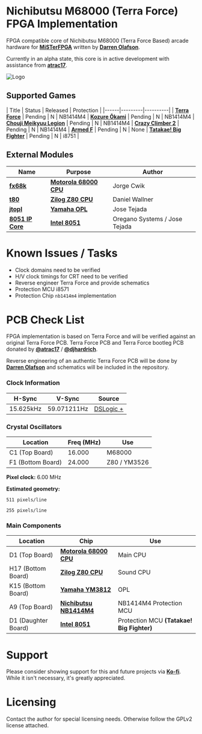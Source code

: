 
# Nichibutsu M68000 (Terra Force) FPGA Implementation

FPGA compatible core of Nichibutsu M68000 (Terra Force Based) arcade hardware for [**MiSTerFPGA**](https://github.com/MiSTer-devel/Main_MiSTer/wiki) written by [**Darren Olafson**](https://twitter.com/Darren__O). 

Currently in an alpha state, this core is in active development with assistance from [**atrac17**](https://github.com/atrac17).

![Logo](https://user-images.githubusercontent.com/32810066/160257413-889da2d8-f968-4bd1-9adc-fb22552f0455.png)

## Supported Games

| Title | Status | Released | Protection |
|------|---------|----------|            |
[**Terra Force**](https://en.wikipedia.org/wiki/Nihon_Bussan)           | Pending | N | NB1414M4 |
[**Kozure Ōkami**](https://en.wikipedia.org/wiki/Nihon_Bussan)          | Pending | N | NB1414M4 |
[**Chouji Meikyuu Legion**](https://en.wikipedia.org/wiki/Nihon_Bussan) | Pending | N | NB1414M4 |
[**Crazy Climber 2**](https://en.wikipedia.org/wiki/Nihon_Bussan)       | Pending | N | NB1414M4 |
[**Armed F**](https://en.wikipedia.org/wiki/Formation_Armed_F)          | Pending | N | None     |
[**Tatakae! Big Fighter**](https://en.wikipedia.org/wiki/Nihon_Bussan)  | Pending | N | i8751    |

## External Modules

|Name| Purpose | Author |
|----|---------|--------|
| [**fx68k**](https://github.com/ijor/fx68k)                                                   | [**Motorola 68000 CPU**](https://en.wikipedia.org/wiki/Motorola_68000) | Jorge Cwik                    |
| [**t80**](https://opencores.org/projects/t80)                                                | [**Zilog Z80 CPU**](https://en.wikipedia.org/wiki/Zilog_Z80)           | Daniel Wallner                |
| [**jtopl**](https://github.com/jotego/jtopl)                                                 | [**Yamaha OPL**](https://en.wikipedia.org/wiki/Yamaha_OPL#OPL)         | Jose Tejada                   |
| [**8051 IP Core**](https://github.com/jotego/jtframe/blob/master/hdl/cpu/jtframe_8751mcu.v)  | [**Intel 8051**](https://en.wikipedia.org/wiki/Intel_8051)             | Oregano Systems / Jose Tejada |

# Known Issues / Tasks

- Clock domains need to be verified  
- H/V clock timings for CRT need to be verified  
- Reverse engineer Terra Force and provide schematics  
- Protection MCU i8571  
- Protection Chip `nb1414m4` implementation  

# PCB Check List

FPGA implementation is based on Terra Force and will be verified against an original Terra Force PCB. Terra Force PCB and Terra Force bootleg PCB donated by [**@atrac17**](https://twitter.com/_atrac17) / [**@djhardrich**](https://twitter.com/djhardrich).

Reverse engineering of an authentic Terra Force PCB will be done by [**Darren Olafson**](https://twitter.com/Darren__O) and schematics will be included in the repository.

### Clock Information

H-Sync      | V-Sync      | Source           |
------------|-------------|------------------|
15.625kHz   | 59.071211Hz  | [DSLogic +]()   |

### Crystal Oscillators

Location           | Freq (MHz) | Use          |
-------------------|------------|--------------|
C1 (Top Board)     | 16.000     | M68000       |
F1 (Bottom Board)  | 24.000     | Z80 / YM3526 |

**Pixel clock:** 6.00 MHz

**Estimated geometry:**

    511 pixels/line
  
    255 pixels/line

### Main Components

Location | Chip | Use |
---------|------|-----|
D1  (Top Board)      | [**Motorola 68000 CPU**](https://en.wikipedia.org/wiki/Motorola_68000) | Main CPU                                  |
H17 (Bottom Board)   | [**Zilog Z80 CPU**](https://en.wikipedia.org/wiki/Zilog_Z80)           | Sound CPU                                 |
K15 (Bottom Board)   | [**Yamaha YM3812**](https://en.wikipedia.org/wiki/Yamaha_OPL#OPL2)     | OPL                                       |
A9  (Top Board)      | [**Nichibutsu NB1414M4**]()                                            | NB1414M4 Protection MCU                   |
D1  (Daughter Board) | [**Intel 8051**](https://en.wikipedia.org/wiki/Intel_8051)             | Protection MCU **(Tatakae! Big Fighter)** |

# Support

Please consider showing support for this and future projects via [**Ko-fi**](https://ko-fi.com/darreno). While it isn't necessary, it's greatly appreciated.

# Licensing

Contact the author for special licensing needs. Otherwise follow the GPLv2 license attached.

